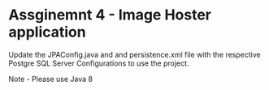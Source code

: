 <h1>Assginemnt 4 - Image Hoster application </h1>


Update the JPAConfig.java and and persistence.xml file with the respective Postgre SQL Server Configurations to use the project. 

Note - Please use Java 8
